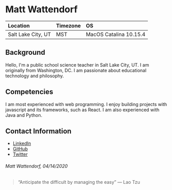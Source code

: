 # Matt Wattendorf

Location | Timezone | OS
:--- | :--- | :---
Salt Lake City, UT | MST | MacOS Catalina 10.15.4|

## Background
Hello, I'm a public school science teacher in Salt Lake City, UT.  I am originally from Washington, DC.  I am passionate about educational technology and philosophy.

## Competencies
I am most experienced with web programming.  I enjoy building projects with javascript and its frameworks, such as React.  I am also experienced with Java and Python.

## Contact Information
* [LinkedIn](https://www.linkedin.com/in/mdwattendorf/)
* [GitHub](https://github.com/mdwattendorf)
* [Twitter](https://twitter.com/mdwattendorf)

###### Matt Wattendorf, 04/14/2020
> “Anticipate the difficult by managing the easy” — Lao Tzu
